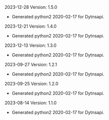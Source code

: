 2023-12-28 Version: 1.5.0
- Generated python2 2020-02-17 for Dytnsapi.

2023-12-21 Version: 1.4.0
- Generated python2 2020-02-17 for Dytnsapi.

2023-12-13 Version: 1.3.0
- Generated python2 2020-02-17 for Dytnsapi.

2023-09-27 Version: 1.2.1
- Generated python2 2020-02-17 for Dytnsapi.

2023-09-25 Version: 1.2.0
- Generated python2 2020-02-17 for Dytnsapi.

2023-08-14 Version: 1.1.0
- Generated python2 2020-02-17 for Dytnsapi.

